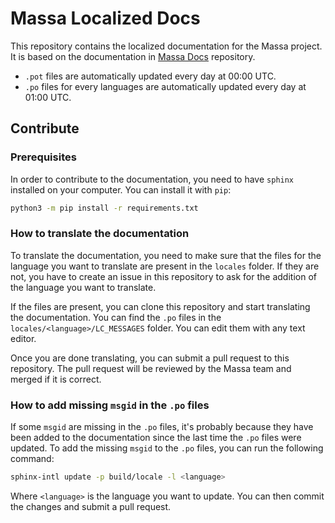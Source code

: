 # Massa Localized Docs

This repository contains the localized documentation for the Massa project. It is based on the documentation in [Massa Docs](https://github.com/massalabs/massa-docs) repository.

- `.pot` files are automatically updated every day at 00:00 UTC.
- `.po` files for every languages are automatically updated every day at 01:00 UTC.

## Contribute

### Prerequisites

In order to contribute to the documentation, you need to have `sphinx` installed on your computer. You can install it with `pip`:

```bash
python3 -m pip install -r requirements.txt
```

### How to translate the documentation

To translate the documentation, you need to make sure that the files for the language you want to translate are present in the `locales` folder. If they are not, you have to create an issue in this repository to ask for the addition of the language you want to translate.

If the files are present, you can clone this repository and start translating the documentation. You can find the `.po` files in the `locales/<language>/LC_MESSAGES` folder. You can edit them with any text editor.

Once you are done translating, you can submit a pull request to this repository. The pull request will be reviewed by the Massa team and merged if it is correct.

### How to add missing `msgid` in the `.po` files

If some `msgid` are missing in the `.po` files, it's probably because they have been added to the documentation since the last time the `.po` files were updated. To add the missing `msgid` to the `.po` files, you can run the following command:

```bash
sphinx-intl update -p build/locale -l <language>
```

Where `<language>` is the language you want to update. You can then commit the changes and submit a pull request.
